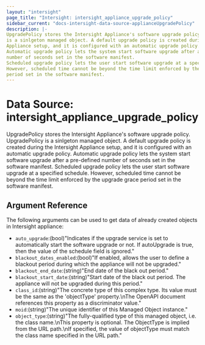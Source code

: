 ```yaml
---
layout: "intersight"
page_title: "Intersight: intersight_appliance_upgrade_policy"
sidebar_current: "docs-intersight-data-source-applianceUpgradePolicy"
description: |-
UpgradePolicy stores the Intersight Appliance's software upgrade policy. UpgradePolicy
is a sinlgeton managed object. A default upgrade policy is created during the Intersight
Appliance setup, and it is configured with an automatic upgrade policy.
Automatic upgrade policy lets the system start software upgrade after a pre-defined
number of seconds set in the software manifest.
Scheduled upgrade policy lets the user start software upgrade at a specified schedule.
However, scheduled time cannot be beyond the time limit enforced by the upgrade grace
period set in the software manifest.
---
```


# Data Source: intersight_appliance_upgrade_policy
UpgradePolicy stores the Intersight Appliance's software upgrade policy. UpgradePolicy
is a sinlgeton managed object. A default upgrade policy is created during the Intersight
Appliance setup, and it is configured with an automatic upgrade policy.
Automatic upgrade policy lets the system start software upgrade after a pre-defined
number of seconds set in the software manifest.
Scheduled upgrade policy lets the user start software upgrade at a specified schedule.
However, scheduled time cannot be beyond the time limit enforced by the upgrade grace
period set in the software manifest.
## Argument Reference
The following arguments can be used to get data of already created objects in Intersight appliance:
* `auto_upgrade`:(bool)"Indicates if the upgrade service is set to automatically start the software upgrade or not. If autoUpgrade is true, then the value of the schedule field is ignored."
* `blackout_dates_enabled`:(bool)"If enabled, allows the user to define a blackout period during which the appliance will not be upgraded."
* `blackout_end_date`:(string)"End date of the black out period."
* `blackout_start_date`:(string)"Start date of the black out period. The appliance will not be upgraded during this period."
* `class_id`:(string)"The concrete type of this complex type. Its value must be the same as the 'objectType' property.\nThe OpenAPI document references this property as a discriminator value."
* `moid`:(string)"The unique identifier of this Managed Object instance."
* `object_type`:(string)"The fully-qualified type of this managed object, i.e. the class name.\nThis property is optional. The ObjectType is implied from the URL path.\nIf specified, the value of objectType must match the class name specified in the URL path."
